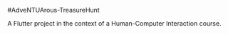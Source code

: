 #AdveNTUArous-TreasureHunt

A Flutter project in the context of a Human-Computer Interaction course.

